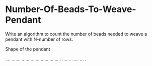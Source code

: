 # Number-Of-Beads-To-Weave-Pendant

Write an algorithm to count the number of beads needed to weave a pendant with N-number of rows.  


Shape of the pendant
     

   ....
  .......
 .........
...........
 .........
  .......
   .....
    ...
     .





